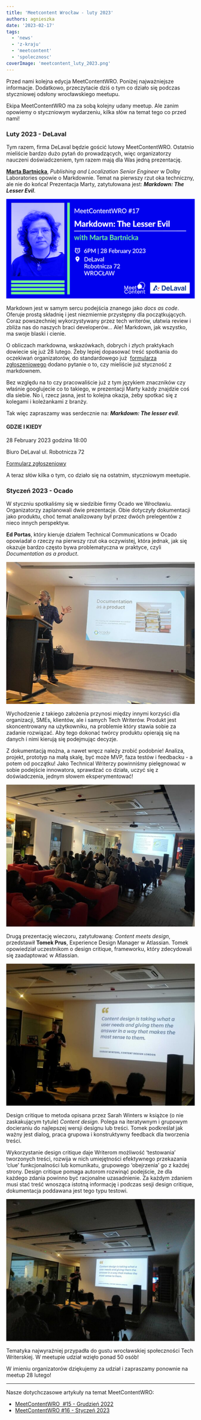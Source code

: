 ```yaml
---
title: 'Meetcontent Wrocław - luty 2023'
authors: agnieszka
date: '2023-02-17'
tags:
  - 'news'
  - 'z-kraju'
  - 'meetcontent'
  - 'spolecznosc'
coverImage: 'meetcontent_luty_2023.png'
---
```


Przed nami kolejna edycja MeetContentWRO. Poniżej najważniejsze informacje.
Dodatkowo, przeczytacie dziś o tym co działo się podczas styczniowej odsłony
wrocławskiego meetupu.

<!--truncate-->

Ekipa MeetContentWRO ma za sobą kolejny udany meetup. Ale zanim opowiemy o
styczniowym wydarzeniu, kilka słów na temat tego co przed nami!

### Luty 2023 - DeLaval

Tym razem, firma DeLaval będzie gościć lutowy MeetContentWRO. Ostatnio mieliście
bardzo dużo pytań do prowadzących, więc organizatorzy nauczeni doświadczeniem,
tym razem mają dla Was jedną prezentację.

[**Marta Bartnicka**](https://www.linkedin.com/in/marta-bartnicka-713969/),
_Publishing and Localization Senior Engineer_ w Dolby Laboratories opowie o
Markdownie. Temat na pierwszy rzut oka techniczny, ale nie do końca! Prezentacja
Marty, zatytułowana jest: **_Markdown: The Lesser Evil_**.

![](images/MeetContentWRO-17-Promo-pic.png)

Markdown jest w samym sercu podejścia znanego jako _docs as code_. Oferuje
prostą składnię i jest niezmiernie przystępny dla początkujących. Coraz
powszechniej wykorzystywany przez tech writerów, ułatwia review i zbliża nas do
naszych braci developerów… Ale! Markdown, jak wszystko, ma swoje blaski i
cienie.

O obliczach markdowna, wskazówkach, dobrych i złych praktykach dowiecie się już
28 lutego. Żeby lepiej dopasować treść spotkania do oczekiwań organizatorów, do
standardowego już 
[formularza zgłoszeniowego](https://docs.google.com/forms/d/e/1FAIpQLScpPfZnZekXcR8nKfWMSdLBD-goqHSeSf4ToDZXXhpAv5yGpA/viewform?usp=sf_link)
dodano pytanie o to, czy mieliście już styczność z markdownem.

Bez względu na to czy pracowaliście już z tym językiem znaczników czy właśnie
googlujecie co to takiego, w prezentacji Marty każdy znajdzie coś dla siebie. No
i, rzecz jasna, jest to kolejna okazja, żeby spotkać się z kolegami i
koleżankami z branży.

Tak więc zapraszamy was serdecznie na: **_Markdown: The lesser evil_**.

#### **GDZIE I KIEDY**

28 February 2023 godzina 18:00

Biuro DeLaval ul. Robotnicza 72

[Formularz zgłoszeniowy](https://docs.google.com/forms/d/e/1FAIpQLScpPfZnZekXcR8nKfWMSdLBD-goqHSeSf4ToDZXXhpAv5yGpA/viewform?usp=sf_link)

A teraz słów kilka o tym, co działo się na ostatnim, styczniowym meetupie.

### Styczeń 2023 - Ocado

W styczniu spotkaliśmy się w siedzibie firmy Ocado we Wrocławiu. Organizatorzy
zaplanowali dwie prezentacje. Obie dotyczyły dokumentacji jako produktu, choć
temat analizowany był przez dwóch prelegentów z nieco innych perspektyw.

**Ed Portas**, który kieruje działem Technical Communications w Ocado opowiadał
o rzeczy na pierwszy rzut oka oczywistej, która jednak, jak się okazuje bardzo
często bywa problematyczna w praktyce, czyli _Documentation as a product_.

![](images/Docs-as-a-product-e1676629852721.jpg)

Wychodzenie z takiego założenia przynosi między innymi korzyści dla organizacji,
SMEs, klientów, ale i samych Tech Writerów. Produkt jest skoncentrowany na
użytkowniku, na problemie który stawia sobie za zadanie rozwiązać. Aby tego
dokonać twórcy produktu opierają się na danych i nimi kierują się podejmując
decyzje.

Z dokumentacją można, a nawet wręcz należy zrobić podobnie! Analiza, projekt,
prototyp na małą skalę, być może MVP, faza testów i feedbacku - a potem od
początku! Jako Technical Writerzy powinniśmy pielęgnować w sobie podejście
innowatora, sprawdzać co działa, uczyć się z doświadczenia, jednym słowem
eksperymentować!

![](images/Docs-as-a-product-2-e1676629826722.jpg)

Drugą prezentację wieczoru, zatytułowaną: _Content meets design_, przedstawił
**Tomek Prus**, Experience Design Manager w Atlassian. Tomek opowiedział
uczestnikom o design critique, frameworku, który zdecydowali się zaadaptować w
Atlassian.

![](images/Content-meets-design-2-e1676629736855.jpg)

Design critique to metoda opisana przez Sarah Winters w książce (o nie
zaskakującym tytule) _Content design_. Polega na iteratywnym i grupowym
docieraniu do najlepszej wersji designu lub treści. Tomek podkreślał jak ważny
jest dialog, praca grupowa i konstruktywny feedback dla tworzenia treści.

Wykorzystanie design critique daje Writerom możliwość ‘testowania’ tworzonych
treści, rozwija w nich umiejętności efektywnego przekazania ‘clue’
funkcjonalności lub komunikatu, grupowego ‘obejrzenia’ go z każdej strony.
Design critique pomaga autorom rozwinąć podejście, że dla każdego zdania powinno
być racjonalne uzasadnienie. Za każdym zdaniem musi stać treść wnosząca istotną
informację i podczas sesji design critique, dokumentacja poddawana jest tego
typu testowi.

![](images/Content-meets-design-e1676629839600.jpg)

Tematyka najwyraźniej przypadła do gustu wrocławskiej społeczności Tech
Writerskiej. W meetupie udział wzięło ponad 50 osób!

W imieniu organizatorów dziękujemy za udział i zapraszamy ponownie na meetup 28
lutego!

---

Nasze dotychczasowe artykuły na temat MeetContentWRO:

- [MeetContentWRO  #15 - Grudzień 2022](http://techwriter.pl/meetcontentwro-wraca/)
- [MeetContentWRO #16 - Styczeń 2023](http://techwriter.pl/meetcontent-wroclaw-styczen-2023/)
